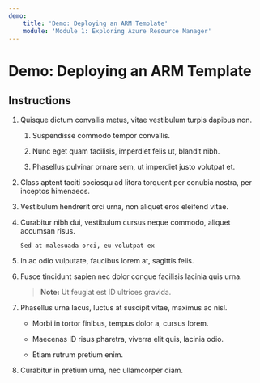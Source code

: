 ```yaml
---
demo:
    title: 'Demo: Deploying an ARM Template'
    module: 'Module 1: Exploring Azure Resource Manager'
---
```


# Demo: Deploying an ARM Template

## Instructions

1. Quisque dictum convallis metus, vitae vestibulum turpis dapibus non.

    1. Suspendisse commodo tempor convallis.

    1. Nunc eget quam facilisis, imperdiet felis ut, blandit nibh.

    1. Phasellus pulvinar ornare sem, ut imperdiet justo volutpat et.

1. Class aptent taciti sociosqu ad litora torquent per conubia nostra, per inceptos himenaeos.

1. Vestibulum hendrerit orci urna, non aliquet eros eleifend vitae.

1. Curabitur nibh dui, vestibulum cursus neque commodo, aliquet accumsan risus.

    ```
    Sed at malesuada orci, eu volutpat ex
    ```

1. In ac odio vulputate, faucibus lorem at, sagittis felis.

1. Fusce tincidunt sapien nec dolor congue facilisis lacinia quis urna.

    > **Note:** Ut feugiat est ID ultrices gravida.

1. Phasellus urna lacus, luctus at suscipit vitae, maximus ac nisl.

    - Morbi in tortor finibus, tempus dolor a, cursus lorem.

    - Maecenas ID risus pharetra, viverra elit quis, lacinia odio.

    - Etiam rutrum pretium enim.

1. Curabitur in pretium urna, nec ullamcorper diam.
